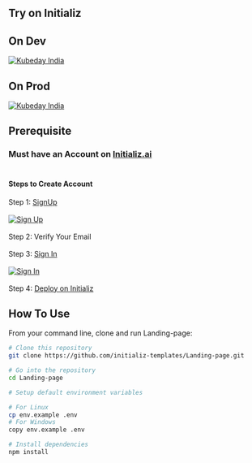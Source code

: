 ## Try on Initializ

## On Dev 
[![Kubeday India](https://res.cloudinary.com/daosik5yi/image/upload/f_auto,q_auto/pntsnjpa1sxbc2d02q9n)](https://console.dev.initializ.ai/create-app/?clone=https://github.com/initializ-templates/Landing-page&repo_name=Landing-page&description=♾️%20A%20developer-focused%20landing%20page%20designed%20to%20streamline%20information%20and%20resources&github=true)

## On Prod 
[![Kubeday India](https://res.cloudinary.com/daosik5yi/image/upload/f_auto,q_auto/pntsnjpa1sxbc2d02q9n)](https://console.initializ.ai/create-app/?clone=https://github.com/initializ-templates/Landing-page&repo_name=Landing-page&description=♾️%20A%20developer-focused%20landing%20page%20designed%20to%20streamline%20information%20and%20resources&github=true)


## Prerequisite 
### Must have an Account on [Initializ.ai](https://console.initializ.ai/register/)<br><br>

#### Steps to Create Account
 Step 1: [SignUp](https://console.initializ.ai/register/) <br>
 <br>[![Sign Up](https://res.cloudinary.com/dd4xje8fc/image/upload/v1717773727/image_1_eaxyhp.png)](https://console.initializ.ai/register/)<br><br>
 Step 2: Verify Your Email<br><br>
 Step 3: [Sign In](https://console.initializ.ai/login/) <br><br>[![Sign In](https://res.cloudinary.com/dd4xje8fc/image/upload/v1717773726/image_2_pi56ah.png)](https://console.initializ.ai/login/)<br><br>
 Step 4: [Deploy on Initializ](https://console.initializ.ai/create-app/?clone=https://github.com/initializ-templates/Landing-page&repo_name=Landing-page&description=♾️%20A%20developer-focused%20landing%20page%20designed%20to%20streamline%20information%20and%20resources&github=true)



## How To Use 

From your command line, clone and run Landing-page:

```bash
# Clone this repository
git clone https://github.com/initializ-templates/Landing-page.git

# Go into the repository
cd Landing-page

# Setup default environment variables

# For Linux
cp env.example .env
# For Windows
copy env.example .env

# Install dependencies
npm install
